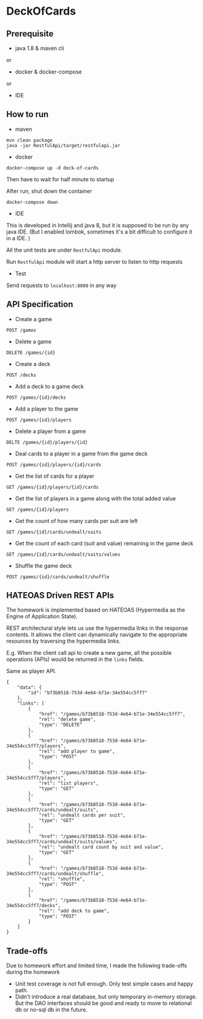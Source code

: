 # DeckOfCards

## Prerequisite

- java 1.8 & maven cli

or

- docker & docker-compose

or

- IDE

## How to run

- maven
```
mvn clean package
java -jar RestfulApi/target/restfulapi.jar
```

- docker
```
docker-compose up -d deck-of-cards
```
Then have to wait for half minute to startup

After run, shut down the container
```
docker-compose down
```

- IDE

This is developed in Intellij and java 8, but it is supposed to be run by any java IDE.
(But I enabled lombok, sometimes it's a bit difficult to configure it in a IDE. )

All the unit tests are under `RestfulApi` module.

Run `RestfulApi` module will start a http server to listen to http requests

- Test

Send requests to `localhost:8080` in any way

## API Specification

- Create a game
```
POST /games
```
- Delete a game
```
DELETE /games/{id}
```
- Create a deck
```
POST /decks
```
- Add a deck to a game deck
```
POST /games/{id}/decks
```
- Add a player to the game
```
POST /games/{id}/players
```
- Delete a player from a game
```
DELTE /games/{id}/players/{id}
```
- Deal cards to a player in a game from the game deck
```
POST /games/{id}/players/{id}/cards
```
- Get the list of cards for a player
```
GET /games/{id}/players/{id}/cards
```
- Get the list of players in a game along with the total added value 
```
GET /games/{id}/players
```
- Get the count of how many cards per suit are left
```
GET /games/{id}/cards/undealt/suits
```
- Get the count of each card (suit and value) remaining in the game deck
```
GET /games/{id}/cards/undealt/suits/values
```
- Shuffle the game deck
```
POST /games/{id}/cards/undealt/shuffle
```

## HATEOAS Driven REST APIs

The homework is implemented based on HATEOAS (Hypermedia as the Engine of Application State).

REST architectural style lets us use the hypermedia links in the response contents. It allows the client can dynamically
 navigate to the appropriate resources by traversing the hypermedia links.

E.g. When the client call api to create a new game, all the possible operations (APIs) would be returned in the `links` 
fields. 

Same as player API.

```
{
    "data": {
        "id": "b73b8518-753d-4e64-b71e-34e554cc5ff7"
    },
    "links": [
        {
            "href": "/games/b73b8518-753d-4e64-b71e-34e554cc5ff7",
            "rel": "delete game",
            "type": "DELETE"
        },
        {
            "href": "/games/b73b8518-753d-4e64-b71e-34e554cc5ff7/players",
            "rel": "add player to game",
            "type": "POST"
        },
        {
            "href": "/games/b73b8518-753d-4e64-b71e-34e554cc5ff7/players",
            "rel": "list players",
            "type": "GET"
        },
        {
            "href": "/games/b73b8518-753d-4e64-b71e-34e554cc5ff7/cards/undealt/suits",
            "rel": "undealt cards per suit",
            "type": "GET"
        },
        {
            "href": "/games/b73b8518-753d-4e64-b71e-34e554cc5ff7/cards/undealt/suits/values",
            "rel": "undealt card count by suit and value",
            "type": "GET"
        },
        {
            "href": "/games/b73b8518-753d-4e64-b71e-34e554cc5ff7/cards/undealt/shuffle",
            "rel": "shuffle",
            "type": "POST"
        },
        {
            "href": "/games/b73b8518-753d-4e64-b71e-34e554cc5ff7/decks",
            "rel": "add deck to game",
            "type": "POST"
        }
    ]
}
```

## Trade-offs

Due to homework effort and limited time, I made the following trade-offs during the homework

- Unit test coverage is not full enough. Only test simple cases and happy path.
- Didn't introduce a real database, but only temporary in-memory storage. But the DAO interfaces should be good and ready
 to move to relational db or no-sql db in the future. 